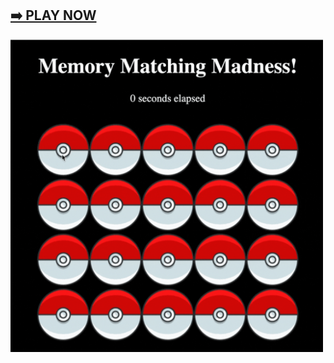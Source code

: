 ## [➡️ PLAY NOW](https://hainuochen.hosting.nyu.edu/memoryMatFolder/index.html)
<img src="memoryMatching.gif" width="500"/>
